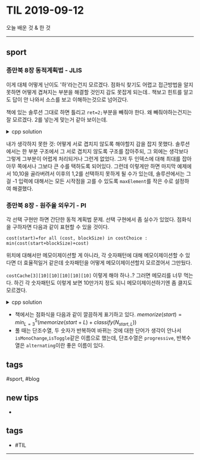 # TIL 2019-09-12

오늘 배운 것 & 한 것

--------------------------

## sport

### 종만북 8장 동적계획법 - JLIS

이게 대체 어떻게 난이도 '하'라는건지 모르겠다.
점화식 찾기도 어렵고 접근방법을 알지 못하면 어떻게 겹쳐지는 부분을 해결할 것인지 감도 못잡게 되는데..
책보고 힌트를 알고도 답이 안 나와서 소스를 보고 이해하는것으로 넘어갔다.

책에 있는 솔루션 그대로 하면 틀리고 `ret=2;`부분을 빼줘야 한다. 왜 빼줘야하는건지는 잘 모르겠다. 2를 넣는게 맞는거 같아 보이는데.

<details><summary>cpp solution</summary>

```cpp
int m, n, x, T;

int a[101];
int b[101];
int cache[101][101];
const ll NEGINF=numeric_limits<ll>::min();

int jlis(int indexA, int indexB){
    int& ret=cache[indexA+1][indexB+1];
    if(ret!=-1) return ret;

    ret=0;
    ll am=(indexA==-1? NEGINF:a[indexA]);
    ll bm=(indexB==-1? NEGINF:b[indexB]);
    ll maxElement=max(am,bm);
    // cout << indexA << ' ' << indexB << ' ' << endl;
    for(int nextA=indexA+1;nextA<n;nextA++)
        if(maxElement<a[nextA])
            ret=max(ret, jlis(nextA,indexB)+1);
    for(int nextB=indexB+1;nextB<m;nextB++)
        if(maxElement<b[nextB])
            ret=max(ret, jlis(indexA,nextB)+1);
    return ret;
}
```

</details>

내가 생각하지 못한 것: 어떻게 서로 겹치지 않도록 해야할지 감을 잡지 못했다. 
솔루션에서는 한 부분 구조에서 그 서로 겹치지 않도록 구조를 잡아주되, 그 외에는 생각보다 그렇게 그부분이 어렵게 처리되거나 그런게 없었다. 그저 두 인덱스에 대해 최대를 잡아 아무 쪽에서나 그보다 큰 수를 택하도록 되어있다. 그런데 이렇게만 하면 마지막 예제에서 10,10을 골라버려서 이후의 1,2를 선택하지 못하게 될 수가 있는데, 솔루션에서는 그걸 -1 입력에 대해서는 모든 시작점을 고를 수 있도록 `maxElement`를 작은 수로 설정하여 해결했다. 


### 종만북 8장 - 원주율 외우기 - PI

각 선택 구현만 하면 간단한 동적 계획법 문제. 선택 구현에서 좀 실수가 있었다. 점화식을 구하자면 다음과 같이 표현할 수 있을 것이다.

`cost(start)=for all (cost, blockSize) in costChoice : min(cost(start+blockSize)+cost)`

위치에 대해서만 메모이제이션할 게 아니라, 각 숫자패턴에 대해 메모이제이션할 수 있다면 더 효율적일거 같은데 숫자패턴을 어떻게 메모이제이션할지 모르겠어서 그만뒀다.

`costCache[3][10][10][10][10][10]` 이렇게 해야 하나..? 그러면 메모리를 너무 먹는다. 하긴 각 숫자패턴도 이렇게 보면 10만가지 정도 되니 메모이제이션하기엔 좀 클지도 모르겠다.

<details><summary>cpp solution</summary>

```cpp
int m, n, x, T;
int arr[10006];
int cache[10006];
// int costCache[5][10];
int len=0;
int calcBlockCost(int start, int length);
int calcCost(int pos){
    // cost(pos)=min(cost(...))
    if(pos>=len) return 0;
    // 세자리~다섯자리에다가 패턴도 여러가지이므로 여러가지 선택이 가능한데, 이걸 어떻게 간단하게 구현할까?
    // 모든 선택을 다 구현하려 하면 노가다다.
    // 그러면 어차피 선택한 숫자에 대해 난이도는 최소로 결정할 것이므로, 선택을 세자리~다섯자리로 하고
    // 계산은 다른 함수에서 하면 될 듯?

    int& ret=cache[pos];
    if(ret!=-1) return ret;

    ret=1000000000;
    for (int i = 3; i <= 5; i++)
    {
        ret=min(ret, calcBlockCost(pos, i) + calcCost(pos+i));
    }
    
    return ret;
}

int calcBlockCost(int start, int length){
    int block[8];
    for (int i = start; i < start+length; i++)
    {
        block[i-start]=arr[i];
    }
    int difficulty=10;
    // cout << difficulty << ' ' << "diff" << '\n';
    bool isAllSame=true;
    bool isMonoChange=true;
    int toggle[2];
    bool isToggle=true;
    int diff=0;
    bool isSequence=true;
    for (int i = 0; i < length; i++)
    {
        if(isToggle){
            if(i<=1){
                toggle[i%2]=block[i];
            } else{
                if(block[i]!=toggle[i%2]){
                    isToggle=false;
                }
            }
        }
        if(i==1){
            diff=block[i]-block[i-1];
            if(diff!=1 && diff!=-1) isMonoChange=false;
            if(diff!=0) isAllSame=false;
        }
        else if(i>1){
            if(diff!=(block[i]-block[i-1])){
                isSequence=false;
                isMonoChange=false;
            }
            diff=block[i]-block[i-1];
            if(diff!=0) isAllSame=false;
        }
    }

    if(isAllSame){
        difficulty=1;
    } else if(isMonoChange) {
        difficulty=2;
    } else if(isToggle){
        difficulty=4;
    } else if(isSequence){
        difficulty=5;
    }
    // cout << start << ' ' << length << ' ' << difficulty << " cost" << endl;
    return difficulty;
}

void solve()
{
    int C;
    cin >> C;
    for(int c=0;c<C;c++){
        string s;
        cin >> s;
        len=s.length();
        for(int p=0;p<len;p++){
            arr[p]=s[p]-'0';
            // cout << arr[p];
        }
        for (int i = 0; i < len; i++)
        {
            cache[i]=-1;
        }
        
        int ans=calcCost(0);
        cout << ans << '\n';
        // cout << '\n';
    }
}

```

</details>

- 책에서는 점화식을 다음과 같이 깔끔하게 표기하고 있다.
$memorize(start)=min^5_{L=3}(memorize(start+L)+classify(N_{start,L}))$
- 풀 때는 단조수열, 두 숫자가 반복하여 바뀌는 것에 대한 단어가 생각이 안나서 `isMonoChange`,`isToggle`같은 이름으로 했는데, 단조수열은 `progressive`, 반복수열은 `alternating`이란 좋은 이름이 있다.





## tags
  \#sport, \#blog

## new tips
- 

## tags
- \#TIL

--------------------------


 